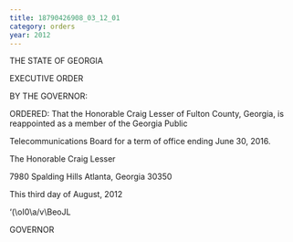 ```yaml
---
title: 18790426908_03_12_01
category: orders
year: 2012
---
```

 

THE STATE OF GEORGIA

EXECUTIVE ORDER

BY THE GOVERNOR:

ORDERED: That the Honorable Craig Lesser of Fulton County, Georgia, is
reappointed as a member of the Georgia Public

Telecommunications Board for a term of office ending June 30,
2016.

The Honorable Craig Lesser

7980 Spalding Hills
Atlanta, Georgia 30350

This third day of August, 2012

‘(\oI0\a/v\BeoJL

GOVERNOR

